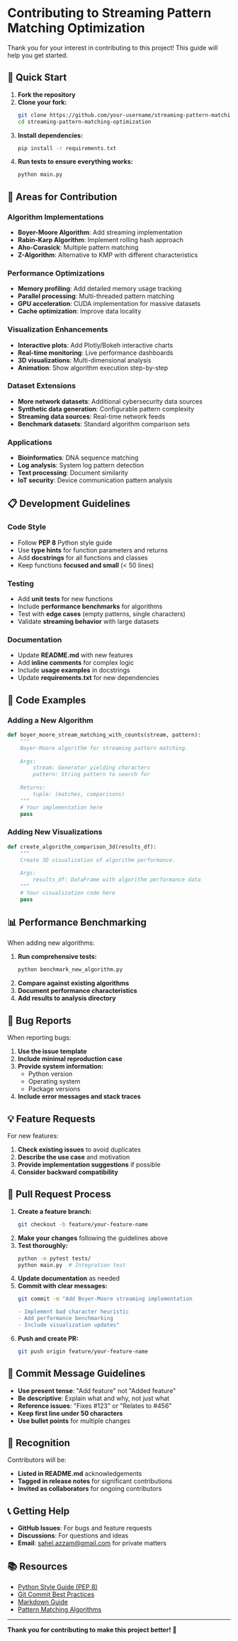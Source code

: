# Contributing to Streaming Pattern Matching Optimization

Thank you for your interest in contributing to this project! This guide will help you get started.

## 🚀 Quick Start

1. **Fork the repository**
2. **Clone your fork:**
   ```bash
   git clone https://github.com/your-username/streaming-pattern-matching-optimization.git
   cd streaming-pattern-matching-optimization
   ```
3. **Install dependencies:**
   ```bash
   pip install -r requirements.txt
   ```
4. **Run tests to ensure everything works:**
   ```bash
   python main.py
   ```

## 🎯 Areas for Contribution

### Algorithm Implementations
- **Boyer-Moore Algorithm**: Add streaming implementation
- **Rabin-Karp Algorithm**: Implement rolling hash approach
- **Aho-Corasick**: Multiple pattern matching
- **Z-Algorithm**: Alternative to KMP with different characteristics

### Performance Optimizations
- **Memory profiling**: Add detailed memory usage tracking
- **Parallel processing**: Multi-threaded pattern matching
- **GPU acceleration**: CUDA implementation for massive datasets
- **Cache optimization**: Improve data locality

### Visualization Enhancements
- **Interactive plots**: Add Plotly/Bokeh interactive charts
- **Real-time monitoring**: Live performance dashboards
- **3D visualizations**: Multi-dimensional analysis
- **Animation**: Show algorithm execution step-by-step

### Dataset Extensions
- **More network datasets**: Additional cybersecurity data sources
- **Synthetic data generation**: Configurable pattern complexity
- **Streaming data sources**: Real-time network feeds
- **Benchmark datasets**: Standard algorithm comparison sets

### Applications
- **Bioinformatics**: DNA sequence matching
- **Log analysis**: System log pattern detection
- **Text processing**: Document similarity
- **IoT security**: Device communication pattern analysis

## 📋 Development Guidelines

### Code Style
- Follow **PEP 8** Python style guide
- Use **type hints** for function parameters and returns
- Add **docstrings** for all functions and classes
- Keep functions **focused and small** (< 50 lines)

### Testing
- Add **unit tests** for new functions
- Include **performance benchmarks** for algorithms
- Test with **edge cases** (empty patterns, single characters)
- Validate **streaming behavior** with large datasets

### Documentation
- Update **README.md** with new features
- Add **inline comments** for complex logic
- Include **usage examples** in docstrings
- Update **requirements.txt** for new dependencies

## 🔧 Code Examples

### Adding a New Algorithm
```python
def boyer_moore_stream_matching_with_counts(stream, pattern):
    """
    Boyer-Moore algorithm for streaming pattern matching.
    
    Args:
        stream: Generator yielding characters
        pattern: String pattern to search for
    
    Returns:
        tuple: (matches, comparisons)
    """
    # Your implementation here
    pass
```

### Adding New Visualizations
```python
def create_algorithm_comparison_3d(results_df):
    """
    Create 3D visualization of algorithm performance.
    
    Args:
        results_df: DataFrame with algorithm performance data
    """
    # Your visualization code here
    pass
```

## 📊 Performance Benchmarking

When adding new algorithms:

1. **Run comprehensive tests:**
   ```bash
   python benchmark_new_algorithm.py
   ```
2. **Compare against existing algorithms**
3. **Document performance characteristics**
4. **Add results to analysis directory**

## 🐛 Bug Reports

When reporting bugs:

1. **Use the issue template**
2. **Include minimal reproduction case**
3. **Provide system information:**
   - Python version
   - Operating system
   - Package versions
4. **Include error messages and stack traces**

## 💡 Feature Requests

For new features:

1. **Check existing issues** to avoid duplicates
2. **Describe the use case** and motivation
3. **Provide implementation suggestions** if possible
4. **Consider backward compatibility**

## 🔄 Pull Request Process

1. **Create a feature branch:**
   ```bash
   git checkout -b feature/your-feature-name
   ```
2. **Make your changes** following the guidelines above
3. **Test thoroughly:**
   ```bash
   python -m pytest tests/
   python main.py  # Integration test
   ```
4. **Update documentation** as needed
5. **Commit with clear messages:**
   ```bash
   git commit -m "Add Boyer-Moore streaming implementation
   
   - Implement bad character heuristic
   - Add performance benchmarking
   - Include visualization updates"
   ```
6. **Push and create PR:**
   ```bash
   git push origin feature/your-feature-name
   ```

## 📝 Commit Message Guidelines

- **Use present tense**: "Add feature" not "Added feature"
- **Be descriptive**: Explain what and why, not just what
- **Reference issues**: "Fixes #123" or "Relates to #456"
- **Keep first line under 50 characters**
- **Use bullet points** for multiple changes

## 🎉 Recognition

Contributors will be:
- **Listed in README.md** acknowledgements
- **Tagged in release notes** for significant contributions
- **Invited as collaborators** for ongoing contributors

## 📞 Getting Help

- **GitHub Issues**: For bugs and feature requests
- **Discussions**: For questions and ideas
- **Email**: sahel.azzam@gmail.com for private matters

## 📚 Resources

- [Python Style Guide (PEP 8)](https://pep8.org/)
- [Git Commit Best Practices](https://chris.beams.io/posts/git-commit/)
- [Markdown Guide](https://www.markdownguide.org/)
- [Pattern Matching Algorithms](https://en.wikipedia.org/wiki/String-searching_algorithm)

---

**Thank you for contributing to make this project better!** 🙏 